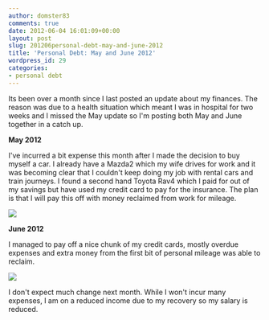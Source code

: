 ```yaml
---
author: domster83
comments: true
date: 2012-06-04 16:01:09+00:00
layout: post
slug: 201206personal-debt-may-and-june-2012
title: 'Personal Debt: May and June 2012'
wordpress_id: 29
categories:
- personal debt
---
```


Its been over a month since I last posted an update about my finances. The reason was due to a health situation which meant I was in hospital for two weeks and I missed the May update so I'm posting both May and June together in a catch up.




**May 2012**  

I've incurred a bit expense this month after I made the decision to buy myself a car. I already have a Mazda2 which my wife drives for work and it was becoming clear that I couldn't keep doing my job with rental cars and train journeys. I found a second hand Toyota Rav4 which I paid for out of my savings but have used my credit card to pay for the insurance. The plan is that I will pay this off with money reclaimed from work for mileage.




[![](http://static.squarespace.com/static/50fbdd03e4b09c7c8a79f7ae/50fbdd87e4b075d7a3c11a69/50fbdd89e4b075d7a3c11adb/1338893803000/debt-may-2012.png?format=original)](http://static.squarespace.com/static/50fbdd03e4b09c7c8a79f7ae/50fbdd87e4b075d7a3c11a69/50fbdd89e4b075d7a3c11adb/1338893803000/debt-may-2012.png?format=original)




**June 2012**  

I managed to pay off a nice chunk of my credit cards, mostly overdue expenses and extra money from the first bit of personal mileage was able to reclaim.




[![](http://static.squarespace.com/static/50fbdd03e4b09c7c8a79f7ae/50fbdd87e4b075d7a3c11a69/50fbdd89e4b075d7a3c11ad8/1338893801000/debt-june-2012.png?format=original)](http://static.squarespace.com/static/50fbdd03e4b09c7c8a79f7ae/50fbdd87e4b075d7a3c11a69/50fbdd89e4b075d7a3c11ad8/1338893801000/debt-june-2012.png?format=original)




I don't expect much change next month. While I won't incur many expenses, I am on a reduced income due to my recovery so my salary is reduced.
